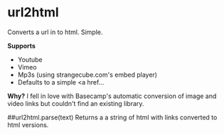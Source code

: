 url2html
========

Converts a url in to html. Simple. 

**Supports**

- Youtube
- Vimeo
- Mp3s (using strangecube.com's embed player)
- Defaults to a simple <a href...

**Why?** 
I fell in love with Basecamp's automatic conversion of image and video links but couldn't find an existing library.  
	
##url2html.parse(text)
Returns a a string of html with links converted to html versions.
	<script src="http://s3.amazonaws.com/js.icorbin.com/url2html/url2html.min.js" type="text/javascript"></script>
	<script>
        text = "Free Your Mind. http://www.youtube.com/watch?v=SKm6JIN0078 \n\n ";
        text=text+"Meet Momo. https://en.wikipedia.org/wiki/Momo_the_Monster http://www.stateofhorror.com/momo2.jpg"; 
        
        content = url2html.parse(text);
	    document.write(content);
  	</script>

##url2html.get(link)
Returns html version

    <script src="http://s3.amazonaws.com/js.icorbin.com/url2html/url2html.min.js" type="text/javascript"></script>
    <script>
        document.write(url2html.get('http://www.youtube.com/watch?v=SKm6JIN0078'));
    </script>

###Sample
    
    Free Your Mind. http://www.youtube.com/watch?v=SKm6JIN0078 \n\n Meet Momo. https://en.wikipedia.org/wiki/Momo_the_Monster http://www.stateofhorror.com/momo2.jpg

![url2html screen](http://i.imgur.com/Jiya6LE.png)